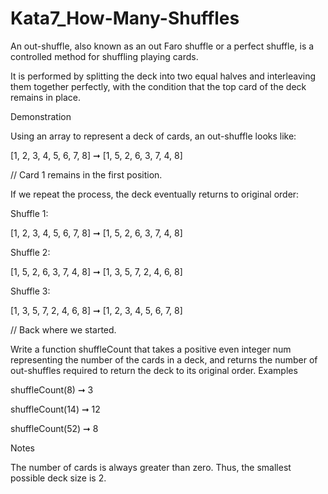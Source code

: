 # Kata7_How-Many-Shuffles
An out-shuffle, also known as an out Faro shuffle or a perfect shuffle, is a controlled method for shuffling playing cards.

It is performed by splitting the deck into two equal halves and interleaving them together perfectly, with the condition that the top card of the deck remains in place.

Demonstration

Using an array to represent a deck of cards, an out-shuffle looks like:

[1, 2, 3, 4, 5, 6, 7, 8] ➞ [1, 5, 2, 6, 3, 7, 4, 8]

// Card 1 remains in the first position.

 

If we repeat the process, the deck eventually returns to original order:

Shuffle 1:

[1, 2, 3, 4, 5, 6, 7, 8] ➞ [1, 5, 2, 6, 3, 7, 4, 8]

 

Shuffle 2:

[1, 5, 2, 6, 3, 7, 4, 8] ➞ [1, 3, 5, 7, 2, 4, 6, 8]

 

Shuffle 3:

[1, 3, 5, 7, 2, 4, 6, 8] ➞ [1, 2, 3, 4, 5, 6, 7, 8]

// Back where we started.

 

Write a function shuffleCount that takes a positive even integer num representing the number of the cards in a deck, and returns the number of out-shuffles required to return the deck to its original order.
Examples

shuffleCount(8) ➞ 3

 

shuffleCount(14) ➞ 12

 

shuffleCount(52) ➞ 8

Notes

The number of cards is always greater than zero. Thus, the smallest possible deck size is 2.